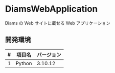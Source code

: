 # DiamsWebApplication

Diams の Web サイトに載せる Web アプリケーション

## 開発環境

|   # | 項目名 | バージョン |
| --: | ------ | ---------- |
|   1 | Python | 3.10.12    |
